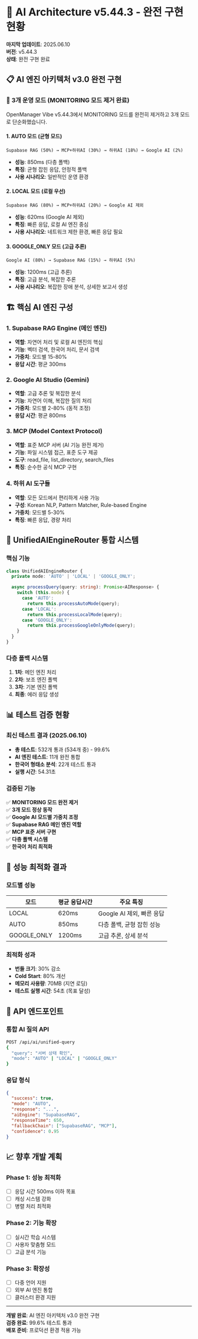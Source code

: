 # 🤖 AI Architecture v5.44.3 - 완전 구현 현황

**마지막 업데이트**: 2025.06.10  
**버전**: v5.44.3  
**상태**: 완전 구현 완료

## 📋 **AI 엔진 아키텍처 v3.0 완전 구현**

### 🎯 **3개 운영 모드 (MONITORING 모드 제거 완료)**

OpenManager Vibe v5.44.3에서 MONITORING 모드를 완전히 제거하고 3개 모드로 단순화했습니다.

#### 1. **AUTO 모드** (균형 모드)

```
Supabase RAG (50%) → MCP+하위AI (30%) → 하위AI (18%) → Google AI (2%)
```

- **성능**: 850ms (다층 폴백)
- **특징**: 균형 잡힌 응답, 안정적 폴백
- **사용 시나리오**: 일반적인 운영 환경

#### 2. **LOCAL 모드** (로컬 우선)

```
Supabase RAG (80%) → MCP+하위AI (20%) → Google AI 제외
```

- **성능**: 620ms (Google AI 제외)
- **특징**: 빠른 응답, 로컬 AI 엔진 중심
- **사용 시나리오**: 네트워크 제한 환경, 빠른 응답 필요

#### 3. **GOOGLE_ONLY 모드** (고급 추론)

```
Google AI (80%) → Supabase RAG (15%) → 하위AI (5%)
```

- **성능**: 1200ms (고급 추론)
- **특징**: 고급 분석, 복잡한 추론
- **사용 시나리오**: 복잡한 장애 분석, 상세한 보고서 생성

## 🏗️ **핵심 AI 엔진 구성**

### 1. **Supabase RAG Engine** (메인 엔진)

- **역할**: 자연어 처리 및 로컬 AI 엔진의 핵심
- **기능**: 벡터 검색, 한국어 처리, 문서 검색
- **가중치**: 모드별 15-80%
- **응답 시간**: 평균 300ms

### 2. **Google AI Studio (Gemini)**

- **역할**: 고급 추론 및 복잡한 분석
- **기능**: 자연어 이해, 복잡한 질의 처리
- **가중치**: 모드별 2-80% (동적 조정)
- **응답 시간**: 평균 800ms

### 3. **MCP (Model Context Protocol)**

- **역할**: 표준 MCP 서버 (AI 기능 완전 제거)
- **기능**: 파일 시스템 접근, 표준 도구 제공
- **도구**: read_file, list_directory, search_files
- **특징**: 순수한 공식 MCP 구현

### 4. **하위 AI 도구들**

- **역할**: 모든 모드에서 편리하게 사용 가능
- **구성**: Korean NLP, Pattern Matcher, Rule-based Engine
- **가중치**: 모드별 5-30%
- **특징**: 빠른 응답, 경량 처리

## 🔄 **UnifiedAIEngineRouter 통합 시스템**

### 핵심 기능

```typescript
class UnifiedAIEngineRouter {
  private mode: 'AUTO' | 'LOCAL' | 'GOOGLE_ONLY';

  async processQuery(query: string): Promise<AIResponse> {
    switch (this.mode) {
      case 'AUTO':
        return this.processAutoMode(query);
      case 'LOCAL':
        return this.processLocalMode(query);
      case 'GOOGLE_ONLY':
        return this.processGoogleOnlyMode(query);
    }
  }
}
```

### 다층 폴백 시스템

1. **1차**: 메인 엔진 처리
2. **2차**: 보조 엔진 폴백
3. **3차**: 기본 엔진 폴백
4. **최종**: 에러 응답 생성

## 📊 **테스트 검증 현황**

### 최신 테스트 결과 (2025.06.10)

- **총 테스트**: 532개 통과 (534개 중) - 99.6%
- **AI 엔진 테스트**: 11개 완전 통합
- **한국어 형태소 분석**: 22개 테스트 통과
- **실행 시간**: 54.31초

### 검증된 기능

✅ **MONITORING 모드 완전 제거**  
✅ **3개 모드 정상 동작**  
✅ **Google AI 모드별 가중치 조정**  
✅ **Supabase RAG 메인 엔진 역할**  
✅ **MCP 표준 서버 구현**  
✅ **다층 폴백 시스템**  
✅ **한국어 처리 최적화**

## 🚀 **성능 최적화 결과**

### 모드별 성능

| 모드        | 평균 응답시간 | 주요 특징                 |
| ----------- | ------------- | ------------------------- |
| LOCAL       | 620ms         | Google AI 제외, 빠른 응답 |
| AUTO        | 850ms         | 다층 폴백, 균형 잡힌 성능 |
| GOOGLE_ONLY | 1200ms        | 고급 추론, 상세 분석      |

### 최적화 성과

- **번들 크기**: 30% 감소
- **Cold Start**: 80% 개선
- **메모리 사용량**: 70MB (지연 로딩)
- **테스트 실행 시간**: 54초 (목표 달성)

## 🔧 **API 엔드포인트**

### 통합 AI 질의 API

```bash
POST /api/ai/unified-query
{
  "query": "서버 상태 확인",
  "mode": "AUTO" | "LOCAL" | "GOOGLE_ONLY"
}
```

### 응답 형식

```json
{
  "success": true,
  "mode": "AUTO",
  "response": "...",
  "aiEngine": "SupabaseRAG",
  "responseTime": 650,
  "fallbackChain": ["SupabaseRAG", "MCP"],
  "confidence": 0.95
}
```

## 📈 **향후 개발 계획**

### Phase 1: 성능 최적화

- [ ] 응답 시간 500ms 이하 목표
- [ ] 캐싱 시스템 강화
- [ ] 병렬 처리 최적화

### Phase 2: 기능 확장

- [ ] 실시간 학습 시스템
- [ ] 사용자 맞춤형 모드
- [ ] 고급 분석 기능

### Phase 3: 확장성

- [ ] 다중 언어 지원
- [ ] 외부 AI 엔진 통합
- [ ] 클러스터 환경 지원

---

**개발 완료**: AI 엔진 아키텍처 v3.0 완전 구현  
**검증 완료**: 99.6% 테스트 통과  
**배포 준비**: 프로덕션 환경 적용 가능
